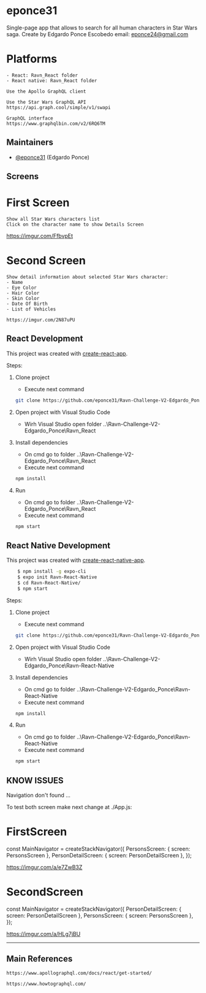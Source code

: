 # eponce31

Single-page app that allows to search for all human characters in Star Wars saga.
Create by Edgardo Ponce Escobedo
email: eponce24@gmail.com

# Platforms

    - React: Ravn_React folder
    - React native: Ravn_React folder

    Use the Apollo GraphQL client

    Use the Star Wars GraphQL API
    https://api.graph.cool/simple/v1/swapi

    GraphQL interface
    https://www.graphqlbin.com/v2/6RQ6TM

## Maintainers

- [@eponce31](https://github.com/eponce31) (Edgardo Ponce)

## Screens

# First Screen

    Show all Star Wars characters list
    Click on the character name to show Details Screen

   https://imgur.com/FfbvpEt
    

# Second Screen

    Show detail information about selected Star Wars character:
    - Name
    - Eye Color
    - Hair Color
    - Skin Color
    - Date Of Birth
    - List of Vehicles

    https://imgur.com/2N87uPU

## React Development

This project was created with [create-react-app](https://facebook.github.io/create-react-app/docs/getting-started).

Steps:

1. Clone project

   - Execute next command

   ```bash
   git clone https://github.com/eponce31/Ravn-Challenge-V2-Edgardo_Ponce.git
   ```

2. Open project with Visual Studio Code

   - Wirh Visual Studio open folder ..\Ravn-Challenge-V2-Edgardo_Ponce\Ravn_React

3. Install dependencies

   - On cmd go to folder ..\Ravn-Challenge-V2-Edgardo_Ponce\Ravn_React
   - Execute next command

   ```bash
   npm install
   ```

4. Run

   - On cmd go to folder ..\Ravn-Challenge-V2-Edgardo_Ponce\Ravn_React
   - Execute next command

   ```bash
   npm start
   ```

## React Native Development

This project was created with [create-react-native-app](https://github.com/react-community/create-react-native-app#create-react-native-app).

```bash
    $ npm install -g expo-cli
    $ expo init Ravn-React-Native
    $ cd Ravn-React-Native/
    $ npm start
```

Steps:

1. Clone project

   - Execute next command

   ```bash
   git clone https://github.com/eponce31/Ravn-Challenge-V2-Edgardo_Ponce.git
   ```

2. Open project with Visual Studio Code

   - Wirh Visual Studio open folder ..\Ravn-Challenge-V2-Edgardo_Ponce\Ravn-React-Native

3. Install dependencies

   - On cmd go to folder ..\Ravn-Challenge-V2-Edgardo_Ponce\Ravn-React-Native
   - Execute next command

   ```bash
   npm install
   ```

4. Run

   - On cmd go to folder ..\Ravn-Challenge-V2-Edgardo_Ponce\Ravn-React-Native
   - Execute next command

   ```bash
   npm start
   ```



## KNOW ISSUES

Navigation don't found ...

To test both screen make next change at ./App.js:

FirstScreen
===========

const MainNavigator = createStackNavigator({
  PersonsScreen: { screen: PersonsScreen },
  PersonDetailScreen: { screen: PersonDetailScreen },
});

https://imgur.com/a/e7ZwB3Z

SecondScreen
===========

const MainNavigator = createStackNavigator({
  PersonDetailScreen: { screen: PersonDetailScreen },
  PersonsScreen: { screen: PersonsScreen },
});

https://imgur.com/a/HLg7jBU

---

## Main References

    https://www.apollographql.com/docs/react/get-started/

    https://www.howtographql.com/
